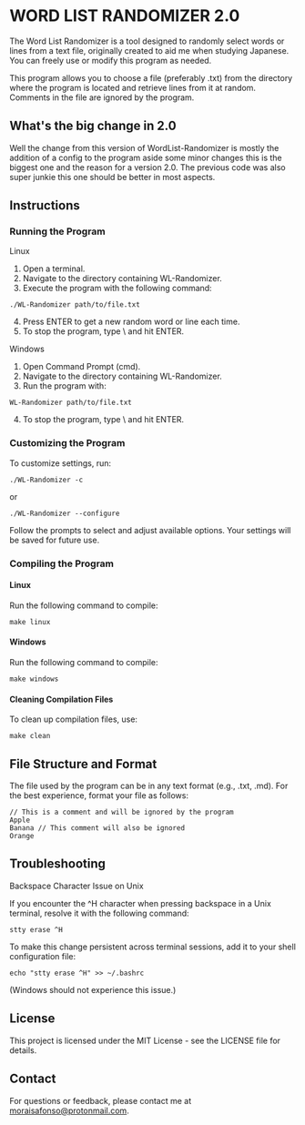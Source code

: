 # WORD LIST RANDOMIZER 2.0

The Word List Randomizer is a tool designed to randomly select words or lines from a text file, originally created to aid me when studying Japanese. You can freely use or modify this program as needed.

This program allows you to choose a file (preferably .txt) from the directory where the program is located and retrieve lines from it at random. Comments in the file are ignored by the program.

## What's the big change in 2.0
Well the change from this version of WordList-Randomizer is mostly the addition of a config to the program aside some minor changes this is the biggest one and the reason for a version 2.0. The previous code was also super junkie this one should be better in most aspects.


## Instructions
### Running the Program
Linux

1. Open a terminal.
2. Navigate to the directory containing WL-Randomizer.
3. Execute the program with the following command:

```
./WL-Randomizer path/to/file.txt
```

4. Press ENTER to get a new random word or line each time.
5. To stop the program, type \ and hit ENTER.

Windows

1. Open Command Prompt (cmd).
2. Navigate to the directory containing WL-Randomizer.
3. Run the program with:

```
WL-Randomizer path/to/file.txt
```

4. To stop the program, type \ and hit ENTER.

### Customizing the Program

To customize settings, run:

```
./WL-Randomizer -c
```
or

```
./WL-Randomizer --configure
```

Follow the prompts to select and adjust available options. Your settings will be saved for future use.

### Compiling the Program
#### Linux

Run the following command to compile:

```
make linux
```

#### Windows

Run the following command to compile:

```
make windows
```

#### Cleaning Compilation Files

To clean up compilation files, use:

```
make clean
```

## File Structure and Format

The file used by the program can be in any text format (e.g., .txt, .md). For the best experience, format your file as follows:

```
// This is a comment and will be ignored by the program
Apple
Banana // This comment will also be ignored
Orange
```

## Troubleshooting
Backspace Character Issue on Unix

If you encounter the ^H character when pressing backspace in a Unix terminal, resolve it with the following command:

```
stty erase ^H
```

To make this change persistent across terminal sessions, add it to your shell configuration file:

```
echo "stty erase ^H" >> ~/.bashrc
```

(Windows should not experience this issue.)


## License
This project is licensed under the MIT License - see the LICENSE file for details.

## Contact
For questions or feedback, please contact me at moraisafonso@protonmail.com.

